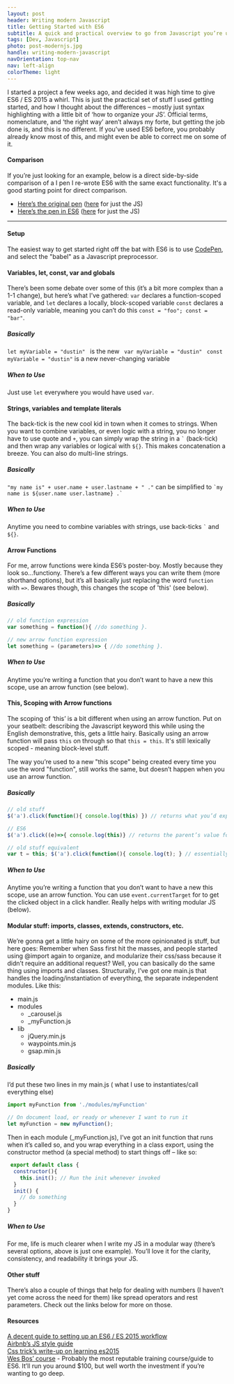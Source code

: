```yaml
---
layout: post
header: Writing modern Javascript
title: Getting Started with ES6
subtitle: A quick and practical overview to go from Javascript you’re used to writing the modern stuff ( ES6 & ES 2015 ). 
tags: [Dev, Javascript]
photo: post-modernjs.jpg
handle: writing-modern-javascript
navOrientation: top-nav
nav: left-align
colorTheme: light
---
```


I started a project a few weeks ago, and decided it was high time to give ES6 / ES 2015 a whirl. This is just the practical set of stuff I used getting started, and how I thought about the differences – mostly just syntax highlighting with a little bit of ‘how to organize your JS’. Official terms, nomenclature, and ‘the right way’ aren’t always my forte, but getting the job done is, and this is no different. If you’ve used ES6 before, you probably already know most of this, and might even be able to correct me on some of it. 

#### Comparison
If you’re just looking for an example, below is a direct side-by-side comparison of a I pen I re-wrote ES6 with the same exact functionality. It's a good starting point for direct comparison.

  * [Here’s the original pen](http://codepen.io/hans/pen/GqbmEZ) ([here](http://codepen.io/hans/pen/GqbmEZ) for just the JS) 
  * [Here’s the pen in ES6](http://codepen.io/hans/pen/pEoNAB) ([here](http://codepen.io/hans/pen/pEoNAB.js) for just the JS)


---

#### Setup
The easiest way to get started right off the bat with ES6 is to use [CodePen](https://blog.codepen.io/2015/05/19/babel-now-on-codepen-write-es6-javascript-and-react-jsx/), and select the "babel" as a Javascript preprocessor.



#### Variables, let, const, var and globals
There’s been some debate over some of this (it’s a bit more complex than a 1-1 change), but here’s what I’ve gathered:
`var` declares a function-scoped variable, and
`let` declares a locally, block-scoped variable
`const` declares a read-only variable, meaning you can’t do this `const = "foo"; const = "bar"`.

##### Basically
`let myVariable = "dustin" ` is the new ` var myVariable = "dustin" `
`const myVariable = "dustin"` is a new never-changing variable

##### When to Use
Just use `let` everywhere you would have used `var`.

#### Strings, variables and template literals
The back-tick is the new cool kid in town when it comes to strings.  When you want to combine variables, or even logic with a string, you no longer have to use quote and `+`, you can simply wrap the string in a `` ` `` (back-tick) and then wrap any variables or logical with `${}`. This makes concatenation a breeze. You can also do multi-line strings. 

##### Basically
`"my name is" + user.name + user.lastname + " ."` can be simplified to `` `my name is ${user.name user.lastname} .` `` 

##### When to Use 
Anytime you need to combine variables with strings, use back-ticks `` ` `` and `${}`.

#### Arrow Functions
For me, arrow functions were kinda ES6’s poster-boy. Mostly because they look so…functiony. There’s a few different ways you can write them (more shorthand options), but it’s all basically just replacing the word `function` with `=>`. Bewares though, this changes the scope of 'this' (see below).

##### Basically 
``` Javascript
// old function expression
var something = function(){ //do something }.

// new arrow function expression
let something = (parameters)=> { //do something }.
```
##### When to Use 
Anytime you’re writing a function that you don’t want to have a new this scope, use an arrow function (see below).

#### This, Scoping with Arrow functions
The scoping of ‘this’ is a bit different when using an arrow function. Put on your seatbelt: describing the Javascript keyword this while using the English demonstrative, this, gets a little hairy. Basically using an arrow function will pass `this` on through so that `this = this`. It's still lexically scoped - meaning block-level stuff. 

The way you’re used to a new "this scope" being created every time you use the word "function", still works the same, but doesn’t happen when you use an arrow function. 

##### Basically 
``` Javascript
// old stuff
$('a').click(function(){ console.log(this) }) // returns what you’d expect - what was clicked, in this case 'a'

// ES6
$('a').click((e)=>{ console.log(this)} // returns the parent’s value for 'this', e.currentTarget returns what was clicked

// old stuff equivalent
var t = this; $('a').click(function(){ console.log(t); } // essentially the same but without the messiness.
```

##### When to Use 
Anytime you’re writing a function that you don’t want to have a new this scope, use an arrow function. You can use `event.currentTarget` for to get the clicked object in a click handler. Really helps with writing modular JS (below).

#### Modular stuff: imports, classes, extends, constructors, etc.
We’re gonna get a little hairy on some of the more opinionated js stuff, but here goes: Remember when Sass first hit the masses, and people started using @import again to organize, and modularize their css/sass because it didn’t require an additional request? Well, you can basically do the same thing using imports and classes. Structurally, I’ve got one main.js that handles the loading/instantiation of everything, the separate independent modules. Like this: 

+ main.js 
+ modules
  + _carousel.js
  + _myFunction.js
+ lib 
  + jQuery.min.js
  + waypoints.min.js
  + gsap.min.js


##### Basically
I’d put these two lines in my main.js ( what I use to instantiates/call everything else)

``` Javascript  
import myFunction from './modules/myFunction'

// On document load, or ready or whenever I want to run it
let myFunction = new myFunction();
```

Then in each module (_myFunction.js),  I’ve got an init function that runs when it’s called so, and you wrap everything in a class export, using the constructor method (a special method) to start things off – like so: 
``` Javascript
 export default class {
  constructor(){
    this.init(); // Run the init whenever invoked
  }
  init() {
    // do something
  }
}
```


##### When to Use 
For me, life is much clearer when I write my JS in a modular way (there’s several options, above is just one example). You’ll love it for the clarity, consistency, and readability it brings your JS.

#### Other stuff
There’s also a couple of things that help for dealing with numbers (I haven’t yet come across the need for them) like spread operators and rest parameters. Check out the links below for more on those. 

#### Resources
[A decent guide to setting up an ES6 / ES 2015 workflow](https://www.sitepoint.com/setting-up-es6-project-using-babel-browserify/) <br />
[Airbnb’s JS style guide](https://github.com/airbnb/javascript)<br />
[Css trick’s write-up on learning es2015](https://css-tricks.com/lets-learn-es2015/)<br />
[Wes Bos’ course](https://es6.io/) - Probably the most reputable training course/guide to ES6. It’ll run you around $100, but well worth the investment if you’re wanting to go deep.
